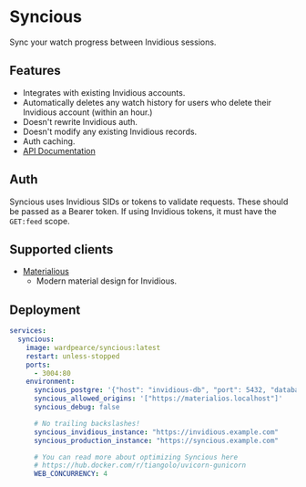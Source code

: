 # Syncious
Sync your watch progress between Invidious sessions.

## Features
- Integrates with existing Invidious accounts.
- Automatically deletes any watch history for users who delete their Invidious account (within an hour.)
- Doesn't rewrite Invidious auth.
- Doesn't modify any existing Invidious records.
- Auth caching.
- [API Documentation](https://syncious.materialio.us/schema)

## Auth
Syncious uses Invidious SIDs or tokens to validate requests. These should be passed as a Bearer token. If using Invidious tokens, it must have the `GET:feed` scope.

## Supported clients
- [Materialious](https://github.com/WardPearce/Materialious)
    -  Modern material design for Invidious. 

## Deployment
```yaml
services:
  syncious:
    image: wardpearce/syncious:latest
    restart: unless-stopped
    ports:
      - 3004:80
    environment:
      syncious_postgre: '{"host": "invidious-db", "port": 5432, "database": "invidious", "user": "kemal", "password": "kemal"}'
      syncious_allowed_origins: '["https://materialios.localhost"]'
      syncious_debug: false

      # No trailing backslashes!
      syncious_invidious_instance: "https://invidious.example.com"
      syncious_production_instance: "https://syncious.example.com"

      # You can read more about optimizing Syncious here
      # https://hub.docker.com/r/tiangolo/uvicorn-gunicorn
      WEB_CONCURRENCY: 4
```
